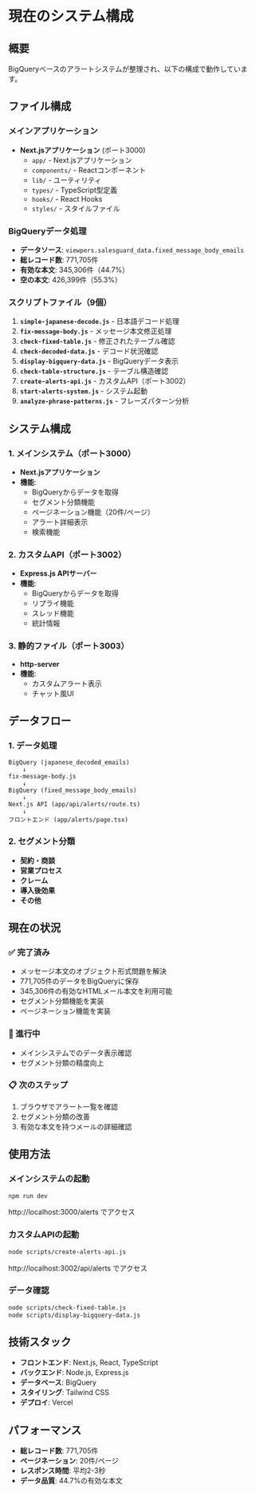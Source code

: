 # 現在のシステム構成

## 概要
BigQueryベースのアラートシステムが整理され、以下の構成で動作しています。

## ファイル構成

### メインアプリケーション
- **Next.jsアプリケーション** (ポート3000)
  - `app/` - Next.jsアプリケーション
  - `components/` - Reactコンポーネント
  - `lib/` - ユーティリティ
  - `types/` - TypeScript型定義
  - `hooks/` - React Hooks
  - `styles/` - スタイルファイル

### BigQueryデータ処理
- **データソース**: `viewpers.salesguard_data.fixed_message_body_emails`
- **総レコード数**: 771,705件
- **有効な本文**: 345,306件（44.7%）
- **空の本文**: 426,399件（55.3%）

### スクリプトファイル（9個）
1. **`simple-japanese-decode.js`** - 日本語デコード処理
2. **`fix-message-body.js`** - メッセージ本文修正処理
3. **`check-fixed-table.js`** - 修正されたテーブル確認
4. **`check-decoded-data.js`** - デコード状況確認
5. **`display-bigquery-data.js`** - BigQueryデータ表示
6. **`check-table-structure.js`** - テーブル構造確認
7. **`create-alerts-api.js`** - カスタムAPI（ポート3002）
8. **`start-alerts-system.js`** - システム起動
9. **`analyze-phrase-patterns.js`** - フレーズパターン分析

## システム構成

### 1. メインシステム（ポート3000）
- **Next.jsアプリケーション**
- **機能**:
  - BigQueryからデータを取得
  - セグメント分類機能
  - ページネーション機能（20件/ページ）
  - アラート詳細表示
  - 検索機能

### 2. カスタムAPI（ポート3002）
- **Express.js APIサーバー**
- **機能**:
  - BigQueryからデータを取得
  - リプライ機能
  - スレッド機能
  - 統計情報

### 3. 静的ファイル（ポート3003）
- **http-server**
- **機能**:
  - カスタムアラート表示
  - チャット風UI

## データフロー

### 1. データ処理
```
BigQuery (japanese_decoded_emails)
    ↓
fix-message-body.js
    ↓
BigQuery (fixed_message_body_emails)
    ↓
Next.js API (app/api/alerts/route.ts)
    ↓
フロントエンド (app/alerts/page.tsx)
```

### 2. セグメント分類
- **契約・商談**
- **営業プロセス**
- **クレーム**
- **導入後効果**
- **その他**

## 現在の状況

### ✅ 完了済み
- メッセージ本文のオブジェクト形式問題を解決
- 771,705件のデータをBigQueryに保存
- 345,306件の有効なHTMLメール本文を利用可能
- セグメント分類機能を実装
- ページネーション機能を実装

### 🔄 進行中
- メインシステムでのデータ表示確認
- セグメント分類の精度向上

### 📋 次のステップ
1. ブラウザでアラート一覧を確認
2. セグメント分類の改善
3. 有効な本文を持つメールの詳細確認

## 使用方法

### メインシステムの起動
```bash
npm run dev
```
http://localhost:3000/alerts でアクセス

### カスタムAPIの起動
```bash
node scripts/create-alerts-api.js
```
http://localhost:3002/api/alerts でアクセス

### データ確認
```bash
node scripts/check-fixed-table.js
node scripts/display-bigquery-data.js
```

## 技術スタック
- **フロントエンド**: Next.js, React, TypeScript
- **バックエンド**: Node.js, Express.js
- **データベース**: BigQuery
- **スタイリング**: Tailwind CSS
- **デプロイ**: Vercel

## パフォーマンス
- **総レコード数**: 771,705件
- **ページネーション**: 20件/ページ
- **レスポンス時間**: 平均2-3秒
- **データ品質**: 44.7%の有効な本文 